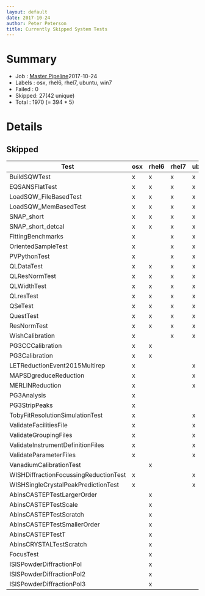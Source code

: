 ```yaml
---
layout: default
date: 2017-10-24
author: Peter Peterson
title: Currently Skipped System Tests
---
```

Summary
=======
* Job    : [Master Pipeline](http://builds.mantidproject.org/view/Master%20Pipeline/)2017-10-24
* Labels : osx, rhel6, rhel7, ubuntu, win7
* Failed : 0
* Skipped: 27(42 unique)
* Total  : 1970
(= 394 * 5)

Details
=======

Skipped
-------

| Test                                   | osx | rhel6 | rhel7 | ubuntu | win7 |
|----------------------------------------|-----|-------|-------|--------|------|
| BuildSQWTest                           |  x  |   x   |   x   |    x   |   x  |
| EQSANSFlatTest                         |  x  |   x   |   x   |    x   |   x  |
| LoadSQW_FileBasedTest                  |  x  |   x   |   x   |    x   |   x  |
| LoadSQW_MemBasedTest                   |  x  |   x   |   x   |    x   |   x  |
| SNAP_short                             |  x  |   x   |   x   |    x   |   x  |
| SNAP_short_detcal                      |  x  |   x   |   x   |    x   |   x  |
| FittingBenchmarks                      |  x  |       |   x   |    x   |   x  |
| OrientedSampleTest                     |  x  |       |   x   |    x   |   x  |
| PVPythonTest                           |  x  |       |   x   |    x   |   x  |
| QLDataTest                             |  x  |   x   |   x   |    x   |      |
| QLResNormTest                          |  x  |   x   |   x   |    x   |      |
| QLWidthTest                            |  x  |   x   |   x   |    x   |      |
| QLresTest                              |  x  |   x   |   x   |    x   |      |
| QSeTest                                |  x  |   x   |   x   |    x   |      |
| QuestTest                              |  x  |   x   |   x   |    x   |      |
| ResNormTest                            |  x  |   x   |   x   |    x   |      |
| WishCalibration                        |  x  |       |   x   |    x   |   x  |
| PG3CCCalibration                       |  x  |   x   |       |        |   x  |
| PG3Calibration                         |  x  |   x   |       |        |   x  |
| LETReductionEvent2015Multirep          |  x  |       |       |    x   |      |
| MAPSDgreduceReduction                  |  x  |       |       |    x   |      |
| MERLINReduction                        |  x  |       |       |    x   |      |
| PG3Analysis                            |  x  |       |       |        |   x  |
| PG3StripPeaks                          |  x  |       |       |        |   x  |
| TobyFitResolutionSimulationTest        |  x  |       |       |    x   |      |
| ValidateFacilitiesFile                 |  x  |       |       |    x   |      |
| ValidateGroupingFiles                  |  x  |       |       |    x   |      |
| ValidateInstrumentDefinitionFiles      |  x  |       |       |    x   |      |
| ValidateParameterFiles                 |  x  |       |       |    x   |      |
| VanadiumCalibrationTest                |     |   x   |       |        |      |
| WISHDiffractionFocussingReductionTest  |  x  |       |       |    x   |      |
| WISHSingleCrystalPeakPredictionTest    |  x  |       |       |    x   |      |
| AbinsCASTEPTestLargerOrder             |     |   x   |       |        |      |
| AbinsCASTEPTestScale                   |     |   x   |       |        |      |
| AbinsCASTEPTestScratch                 |     |   x   |       |        |      |
| AbinsCASTEPTestSmallerOrder            |     |   x   |       |        |      |
| AbinsCASTEPTestT                       |     |   x   |       |        |      |
| AbinsCRYSTALTestScratch                |     |   x   |       |        |      |
| FocusTest                              |     |   x   |       |        |      |
| ISISPowderDiffractionPol               |     |   x   |       |        |      |
| ISISPowderDiffractionPol2              |     |   x   |       |        |      |
| ISISPowderDiffractionPol3              |     |   x   |       |        |      |
